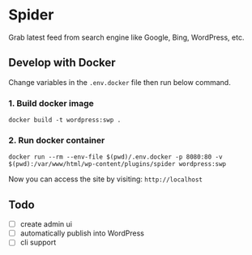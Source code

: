 # Spider

Grab latest feed from search engine like Google, Bing, WordPress, etc.

## Develop with Docker
Change variables in the `.env.docker` file then run below command.


### 1. Build docker image

```shell
docker build -t wordpress:swp .
```

### 2. Run docker container

```shell
docker run --rm --env-file $(pwd)/.env.docker -p 8080:80 -v $(pwd):/var/www/html/wp-content/plugins/spider wordpress:swp
```

Now you can access the site by visiting: `http://localhost`

## Todo
- [ ] create admin ui
- [ ] automatically publish into WordPress
- [ ] cli support
